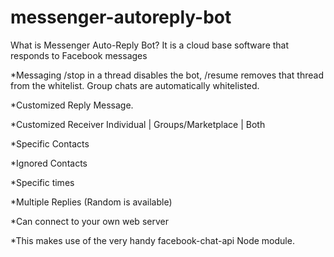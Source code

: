 # messenger-autoreply-bot
What is Messenger Auto-Reply Bot? It is a cloud base software that responds to Facebook messages

*Messaging /stop in a thread disables the bot, /resume removes that thread from the whitelist. Group chats are automatically whitelisted.

*Customized Reply Message.

*Customized Receiver Individual | Groups/Marketplace | Both

*Specific Contacts

*Ignored Contacts

*Specific times

*Multiple Replies (Random is available)

*Can connect to your own web server

*This makes use of the very handy facebook-chat-api Node module.

